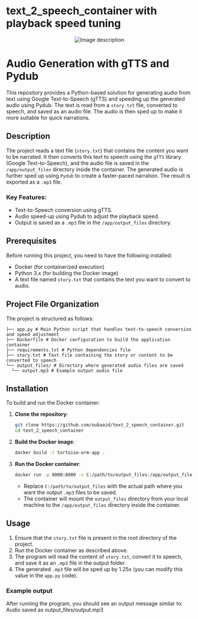 # text_2_speech_container with playback speed tuning

<p align="center">
  <img src="https://encrypted-tbn3.gstatic.com/images?q=tbn:ANd9GcT5qlUjx_qR2rKi6_QT0ezsMH-ptpGpJpICWPJW8tAmbgZXUFlO" alt="Image description" />
</p>

# Audio Generation with gTTS and Pydub

This repository provides a Python-based solution for generating audio from text using Google Text-to-Speech (gTTS) and speeding up the generated audio using Pydub. The text is read from a `story.txt` file, converted to speech, and saved as an audio file. The audio is then sped up to make it more suitable for quick narrations.

## Description

The project reads a text file (`story.txt`) that contains the content you want to be narrated. It then converts this text to speech using the `gTTS` library (Google Text-to-Speech), and the audio file is saved in the `/app/output_files` directory inside the container. The generated audio is further sped up using `Pydub` to create a faster-paced narration. The result is exported as a `.mp3` file.

### Key Features:
- Text-to-Speech conversion using gTTS.
- Audio speed-up using Pydub to adjust the playback speed.
- Output is saved as a `.mp3` file in the `/app/output_files` directory.

## Prerequisites

Before running this project, you need to have the following installed:

- Docker (for containerized execution)
- Python 3.x (for building the Docker image)
- A text file named `story.txt` that contains the text you want to convert to audio.

## Project File Organization

The project is structured as follows:
```
├── app.py # Main Python script that handles text-to-speech conversion and speed adjustment
├── Dockerfile # Docker configuration to build the application container
├── requirements.txt # Python dependencies file
├── story.txt # Text file containing the story or content to be converted to speech
└── output_files/ # Directory where generated audio files are saved
  └── output.mp3 # Example output audio file
```

## Installation

To build and run the Docker container:

1. **Clone the repository**:
    ```bash
    git clone https://github.com/oubaaid/text_2_speech_container.git
    cd text_2_speech_container
    ```

2. **Build the Docker image**:
    ```bash
    docker build -t tortoise-orm-app .
    ```

3. **Run the Docker container**:
    ```bash
    docker run -p 8000:8000 -v C:/path/to/output_files:/app/output_files tortoise-orm-app
    ```

   - Replace `C:/path/to/output_files` with the actual path where you want the output `.mp3` files to be saved.
   - The container will mount the `output_files` directory from your local machine to the `/app/output_files` directory inside the container.

## Usage

1. Ensure that the `story.txt` file is present in the root directory of the project.
2. Run the Docker container as described above.
3. The program will read the content of `story.txt`, convert it to speech, and save it as an `.mp3` file in the output folder.
4. The generated `.mp3` file will be sped up by 1.25x (you can modify this value in the `app.py` code).

### Example output

After running the program, you should see an output message similar to:
Audio saved as output_files/output.mp3

